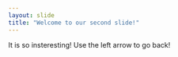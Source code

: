 ```yaml
---
layout: slide
title: "Welcome to our second slide!"
---
```

It is so insteresting!
Use the left arrow to go back!
